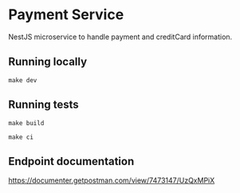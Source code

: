 # Payment Service

NestJS microservice to handle payment and creditCard information.

## Running locally

`make dev`

## Running tests

`make build`

`make ci`

## Endpoint documentation

https://documenter.getpostman.com/view/7473147/UzQxMPiX
